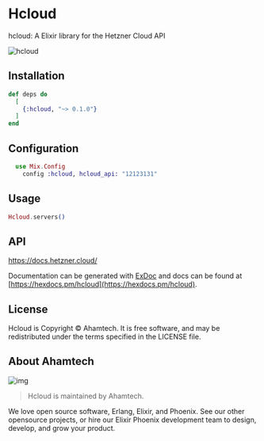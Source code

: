 # Hcloud

hcloud: A Elixir library for the Hetzner Cloud API


![hcloud](https://sos-ch-dk-2.exo.io/aham-web/elixir/hcloud.jpg)

## Installation

```elixir
def deps do
  [
    {:hcloud, "~> 0.1.0"}
  ]
end
```

## Configuration

```elixir
  use Mix.Config
    config :hcloud, hcloud_api: "12123131"

```

## Usage

```elixir
Hcloud.servers()
```

## API

https://docs.hetzner.cloud/

Documentation can be generated with [ExDoc](https://github.com/elixir-lang/ex_doc)
and docs can be found at [https://hexdocs.pm/hcloud](https://hexdocs.pm/hcloud).

## License
Hcloud is Copyright © Ahamtech. It is free software, and may be redistributed under the terms specified in the LICENSE file.

## About Ahamtech

![img](https://sos-ch-dk-2.exo.io/aham-web/company/ahamtech.png)

> Hcloud is maintained by Ahamtech. 

We love open source software, Erlang, Elixir, and Phoenix. See our other opensource projects, or hire our Elixir Phoenix development team to design, develop, and grow your product.